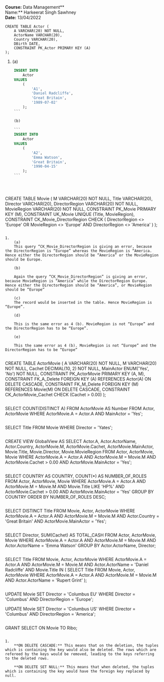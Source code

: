 **Course:** Data Management**  
Name:** Harkeerat Singh Sawhney  
**Date:** 13/04/2022

```
CREATE TABLE Actor (
    A VARCHAR(20) NOT NULL,
    ActorName VARCHAR(20),
    Country VARCHAR(20),
    DBirth DATE,
    CONSTRAINT PK_Actor PRIMARY KEY (A)
);
```

1.   
    (a)
    
```sql
    INSERT INTO
        Actor
    VALUES
        (
            'A1',
            'Daniel Radcliffe',
            'Great Britain',
            '1989-07-02'
        );
    ```
    
    (b)
    
    ```
    INSERT INTO
        Actor
    VALUES
        (
            'A2',
            'Emma Watson',
            'Great Britain',
            '1990-04-15'
        );
    ```
    

  

```
CREATE TABLE Movie (
    M VARCHAR(20) NOT NULL,
    Title VARCHAR(20),
    Director VARCHAR(20),
    DirectorRegion VARCHAR(20) NOT NULL,
    MovieRegion VARCHAR(20) NOT NULL,
    CONSTRAINT PK_Movie PRIMARY KEY (M),
    CONSTRAINT UK_Movie UNIQUE (Title, MovieRegion),
    CONSTRAINT CK_Movie_DirectorRegion CHECK (
        DirectorRegion <> 'Europe'
        OR MovieRegion <> 'Europe'
        AND DirectorRegion <> 'America'
    )
);
```

1.   
    (a)  
    This query “CK_Movie_DirectorRegion is giving an error, because the DirectorRegion is “Europe” whereas the MovieRegion is “America. Hence either the DirectorRegion should be “America” or the MovieRegion should be Europe.
    
    (b)
    
    Again the query “CK_Movie_DirectorRegion” is giving an error, because MovieRegion is “America” while the DirectorRegion Europe. Hence either the DirectorRegion should be “America”, or MovieRegion should be “Europe”
    
    (c)  
    The record would be inserted in the table. Hence MovieRegion is “Europe”.
    
    (d)
    
    This is the same error as 4 (b). MovieRegion is not “Europe” and the DirectorRegion has to be “Europe”.
    
    (e)
    
    This the same error as 4 (b). MovieRegion is not “Europe” and the DirectorRegion has to be “Europe”
    

```
CREATE TABLE ActorMovie (
    A VARCHAR(20) NOT NULL,
    M VARCHAR(20) NOT NULL,
    Cachet DECIMAL(10, 2) NOT NULL,
    MainActor ENUM('Yes', 'No') NOT NULL,
    CONSTRAINT PK_ActorMovie PRIMARY KEY (A, M),
    CONSTRAINT FK_A_Delete FOREIGN KEY (A) REFERENCES Actor(A) ON DELETE CASCADE,
    CONSTRAINT FK_M_Delete FOREIGN KEY (M) REFERENCES Movie(M) ON DELETE CASCADE,
    CONSTRAINT CK_ActorMovie_Cachet CHECK (Cachet > 0.00)
);
```

```
SELECT
    COUNT(DISTINCT A)
FROM
    ActorMovie AS Number
FROM
    Actor,
    ActorMovie
WHERE
    ActorMovie.A = Actor.A
    AND MainActor = 'Yes';
```

```
SELECT
    Title
FROM
    Movie
WHERE
    Director = 'Yates';
```

```
CREATE VIEW GlobalView AS
SELECT
    Actor.A,
    Actor.ActorName,
    Actor.Country,
    ActorMovie.M,
    ActorMovie.Cachet,
    ActorMovie.MainActor,
    Movie.Title,
    Movie.Director,
    Movie.MovieRegion
FROM
    Actor,
    ActorMovie,
    Movie
WHERE
    ActorMovie.A = Actor.A
    AND ActorMovie.M = Movie.M
    AND ActorMovie.Cachet > 0.00
    AND ActorMovie.MainActor = 'Yes';
```

```
SELECT
    COUNTRY AS COUNTRY,
    COUNT(*) AS NUMBER_OF_ROLES
FROM
    Actor,
    ActorMovie,
    Movie
WHERE
    ActorMovie.A = Actor.A
    AND ActorMovie.M = Movie.M
    AND Movie.Title LIKE 'HP%'
    AND ActorMovie.Cachet > 0.00
    AND ActorMovie.MainActor = 'Yes'
GROUP BY
    COUNTRY
ORDER BY
    NUMBER_OF_ROLES DESC;
```

```
SELECT
    DISTINCT Title
FROM
    Movie,
    Actor,
    ActorMovie
WHERE
    ActorMovie.A = Actor.A
    AND ActorMovie.M = Movie.M
    AND Actor.Country = 'Great Britain'
    AND ActorMovie.MainActor = 'Yes';
```

```
SELECT
    Director,
    SUM(Cachet) AS TOTAL_CASH
FROM
    Actor,
    ActorMovie,
    Movie
WHERE
    ActorMovie.A = Actor.A
    AND ActorMovie.M = Movie.M
    AND Actor.ActorName = 'Emma Watson'
GROUP BY
    Actor.ActorName,
    Director;
```

```
SELECT
    Title
FROM
    Movie,
    Actor,
    ActorMovie
WHERE
    ActorMovie.A = Actor.A
    AND ActorMovie.M = Movie.M
    AND Actor.ActorName = 'Daniel Radcliffe'
    AND Movie.Title IN (
        SELECT
            Title
        FROM
            Movie,
            Actor,
            ActorMovie
        WHERE
            ActorMovie.A = Actor.A
            AND ActorMovie.M = Movie.M
            AND Actor.ActorName = 'Rupert Grint'
    );
```

```
UPDATE
    Movie
SET
    Director = 'Columbus EU'
WHERE
    Director = 'Columbus'
    AND DirectorRegion = 'Europe';

UPDATE
    Movie
SET
    Director = 'Columbus US'
WHERE
    Director = 'Columbus'
    AND DirectorRegion = 'America';
```

```
GRANT
SELECT
    ON Movie TO Ribo;
```

1.   
    **ON DELETE CASCADE:** This means that on the deletion, the tuples which is containing the key would also be deleted. The rows which are refereed by the keys would be removed, leading to the keys referring to the deleted rows.
    
    **ON DELETE SET NULL:** This means that when deleted, the tuples which is containing the key would have the foreign key replaced by null.